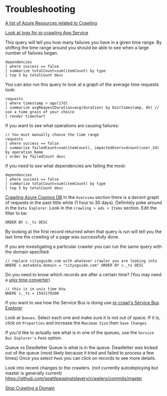 # Troubleshooting

[A list of Azure Resources related to Crawling](https://portal.azure.com/#@seattleagainstslavery.org/resource/subscriptions/eb3b9f64-5569-4792-90ad-7c5a3954c142/resourceGroups/crawling/overview)

[Look at logs for pi-crawling App Service](https://portal.azure.com/#@seattleagainstslavery.org/resource/subscriptions/eb3b9f64-5569-4792-90ad-7c5a3954c142/resourceGroups/crawling/providers/Microsoft.Web/sites/pi-crawling/appInsightsQueryLogs)

This query will tell you how many failures you have in a given time range. By shifting the time range around you should be able to see when a large number of failures began.
```
dependencies
| where success == false
| summarize totalCount=sum(itemCount) by type
| top 5 by totalCount desc
```

You can also run this query to look at a graph of the average time requests took:
```
requests
| where timestamp > ago(17d)
| summarize avgRequestDuration=avg(duration) by bin(timestamp, 4h) // use a time grain of your choice
| render timechart
```

If you want to see what operations are causing failures:
```
// You must manually choose the time range
requests
| where success == false
| summarize failedCount=sum(itemCount), impactedUsers=dcount(user_Id) by operation_Name
| order by failedCount desc
```


If you need to see what dependencies are failing the most:
```
dependencies
| where success == false
| summarize totalCount=sum(itemCount) by type
| top 5 by totalCount desc
```

[Crawling Azure Cosmos DB](https://portal.azure.com/#@seattleagainstslavery.org/resource/subscriptions/eb3b9f64-5569-4792-90ad-7c5a3954c142/resourceGroups/crawling/providers/Microsoft.DocumentDb/databaseAccounts/crawling/overview)
In the `Overview` section there is a decent graph of requests in the past little while (1 hour to 30 days).
Definitely poke around in the `Data Explorer`. Look in the `crawling > ads > Items` section. Edit the filter to be:
```
ORDER BY c._ts DESC
```
By looking at the first record returned when that query is run will tell you the last time the crawling of a page was successfully done.

If you are investigating a particular crawler you can run the same query with the domain specified:
```
// replace cityxguide.com with whatever crawler you are looking into
WHERE c.metadata.domain = "cityxguide.com" ORDER BY c._ts DESC
```

Do you need to know which records are after a certain time? (You may need a [unix time converter](http://www.onlineconversion.com/unix_time.htm))

```
// this is in unix time btw
WHERE c._ts > 1592179200
```

If you want to see how the Service Bus is doing use [pi-crawl's Service Bus Explorer](https://portal.azure.com/#@seattleagainstslavery.org/resource/subscriptions/eb3b9f64-5569-4792-90ad-7c5a3954c142/resourceGroups/crawling/providers/Microsoft.ServiceBus/namespaces/pi-crawl/queues)

Look at `Queues`.
Select each one and make sure it is not out of space. If it is, click on `Properties` and increase the `Maximum Size` then `Save Changes`.

If you'd like to actually see what is in one of the queues, use the `Service Bus Explorer's` `Peek` option.

Queue vs Deadletter
Queue is what is in the queue.
Deadletter was kicked out of the queue (most likely because it tried and failed to process a few times)
Once you select `Peek` you can click on records to see more details.

Look into recent changes to the crawlers. (not currently autodeploying but master is generally current)
https://github.com/seattleagainstslavery/crawlers/commits/master

[Stop Crawling a Domain](./ops/disable-site.md)
